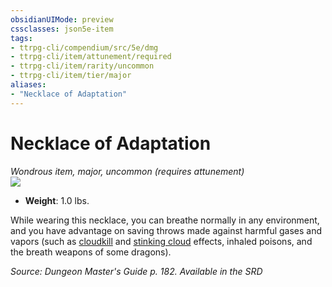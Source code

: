```yaml
---
obsidianUIMode: preview
cssclasses: json5e-item
tags:
- ttrpg-cli/compendium/src/5e/dmg
- ttrpg-cli/item/attunement/required
- ttrpg-cli/item/rarity/uncommon
- ttrpg-cli/item/tier/major
aliases: 
- "Necklace of Adaptation"
---
```

# Necklace of Adaptation
*Wondrous item, major, uncommon (requires attunement)*  
![](/3-Mechanics/CLI/Compendium/items/img/necklace-of-adaptation.webp#right)

- **Weight**: 1.0 lbs.

While wearing this necklace, you can breathe normally in any environment, and you have advantage on saving throws made against harmful gases and vapors (such as [cloudkill](/3-Mechanics/CLI/Compendium/spells/cloudkill.md) and [stinking cloud](/3-Mechanics/CLI/Compendium/spells/stinking-cloud.md) effects, inhaled poisons, and the breath weapons of some dragons).

*Source: Dungeon Master's Guide p. 182. Available in the <span title='Systems Reference Document (5.1)'>SRD</span>*